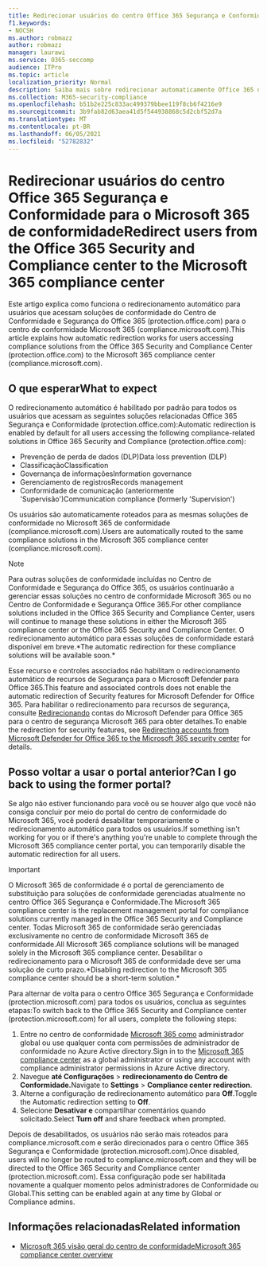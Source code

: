 ```yaml
---
title: Redirecionar usuários do centro Office 365 Segurança e Conformidade para o Microsoft 365 de conformidade
f1.keywords:
- NOCSH
ms.author: robmazz
author: robmazz
manager: laurawi
ms.service: O365-seccomp
audience: ITPro
ms.topic: article
localization_priority: Normal
description: Saiba mais sobre redirecionar automaticamente Office 365 usuários do Centro de Conformidade e Segurança para o Microsoft 365 de conformidade..
ms.collection: M365-security-compliance
ms.openlocfilehash: b51b2e225c833ac499379bbee119f8cb6f4216e9
ms.sourcegitcommit: 3b9fab82d63aea41d5f544938868c5d2cbf52d7a
ms.translationtype: MT
ms.contentlocale: pt-BR
ms.lasthandoff: 06/05/2021
ms.locfileid: "52782832"
---
```

# <a name="redirect-users-from-the-office-365-security-and-compliance-center-to-the-microsoft-365-compliance-center"></a><span data-ttu-id="512f7-103">Redirecionar usuários do centro Office 365 Segurança e Conformidade para o Microsoft 365 de conformidade</span><span class="sxs-lookup"><span data-stu-id="512f7-103">Redirect users from the Office 365 Security and Compliance center to the Microsoft 365 compliance center</span></span>

<span data-ttu-id="512f7-104">Este artigo explica como funciona o redirecionamento automático para usuários que acessam soluções de conformidade do Centro de Conformidade e Segurança do Office 365 (protection.office.com) para o centro de conformidade Microsoft 365 (compliance.microsoft.com).</span><span class="sxs-lookup"><span data-stu-id="512f7-104">This article explains how automatic redirection works for users accessing compliance solutions from the Office 365 Security and Compliance Center (protection.office.com) to the Microsoft 365 compliance center (compliance.microsoft.com).</span></span>

## <a name="what-to-expect"></a><span data-ttu-id="512f7-105">O que esperar</span><span class="sxs-lookup"><span data-stu-id="512f7-105">What to expect</span></span>

<span data-ttu-id="512f7-106">O redirecionamento automático é habilitado por padrão para todos os usuários que acessam as seguintes soluções relacionadas Office 365 Segurança e Conformidade (protection.office.com):</span><span class="sxs-lookup"><span data-stu-id="512f7-106">Automatic redirection is enabled by default for all users accessing the following compliance-related solutions in Office 365 Security and Compliance (protection.office.com):</span></span>

- <span data-ttu-id="512f7-107">Prevenção de perda de dados (DLP)</span><span class="sxs-lookup"><span data-stu-id="512f7-107">Data loss prevention (DLP)</span></span>
- <span data-ttu-id="512f7-108">Classificação</span><span class="sxs-lookup"><span data-stu-id="512f7-108">Classification</span></span>
- <span data-ttu-id="512f7-109">Governança de informações</span><span class="sxs-lookup"><span data-stu-id="512f7-109">Information governance</span></span>
- <span data-ttu-id="512f7-110">Gerenciamento de registros</span><span class="sxs-lookup"><span data-stu-id="512f7-110">Records management</span></span>
- <span data-ttu-id="512f7-111">Conformidade de comunicação (anteriormente 'Supervisão')</span><span class="sxs-lookup"><span data-stu-id="512f7-111">Communication compliance (formerly 'Supervision')</span></span>

<span data-ttu-id="512f7-112">Os usuários são automaticamente roteados para as mesmas soluções de conformidade no Microsoft 365 de conformidade (compliance.microsoft.com).</span><span class="sxs-lookup"><span data-stu-id="512f7-112">Users are automatically routed to the same compliance solutions in the Microsoft 365 compliance center (compliance.microsoft.com).</span></span>

>[!NOTE]
><span data-ttu-id="512f7-113">Para outras soluções de conformidade incluídas no Centro de Conformidade e Segurança do Office 365, os usuários continuarão a gerenciar essas soluções no centro de conformidade Microsoft 365 ou no Centro de Conformidade e Segurança Office 365.</span><span class="sxs-lookup"><span data-stu-id="512f7-113">For other compliance solutions included in the Office 365 Security and Compliance Center, users will continue to manage these solutions in either the Microsoft 365 compliance center or the Office 365 Security and Compliance Center.</span></span> <span data-ttu-id="512f7-114">O redirecionamento automático para essas soluções de conformidade estará disponível em breve.\*</span><span class="sxs-lookup"><span data-stu-id="512f7-114">The automatic redirection for these compliance solutions will be available soon.\*</span></span>

<span data-ttu-id="512f7-115">Esse recurso e controles associados não habilitam o redirecionamento automático de recursos de Segurança para o Microsoft Defender para Office 365.</span><span class="sxs-lookup"><span data-stu-id="512f7-115">This feature and associated controls does not enable the automatic redirection of Security features for Microsoft Defender for Office 365.</span></span> <span data-ttu-id="512f7-116">Para habilitar o redirecionamento para recursos de segurança, consulte [Redirecionando](/microsoft-365/security/defender/microsoft-365-security-mdo-redirection) contas do Microsoft Defender para Office 365 para o centro de segurança Microsoft 365 para obter detalhes.</span><span class="sxs-lookup"><span data-stu-id="512f7-116">To enable the redirection for security features, see [Redirecting accounts from Microsoft Defender for Office 365 to the Microsoft 365 security center](/microsoft-365/security/defender/microsoft-365-security-mdo-redirection) for details.</span></span>

## <a name="can-i-go-back-to-using-the-former-portal"></a><span data-ttu-id="512f7-117">Posso voltar a usar o portal anterior?</span><span class="sxs-lookup"><span data-stu-id="512f7-117">Can I go back to using the former portal?</span></span>

<span data-ttu-id="512f7-118">Se algo não estiver funcionando para você ou se houver algo que você não consiga concluir por meio do portal do centro de conformidade do Microsoft 365, você poderá desabilitar temporariamente o redirecionamento automático para todos os usuários.</span><span class="sxs-lookup"><span data-stu-id="512f7-118">If something isn't working for you or if there's anything you're unable to complete through the Microsoft 365 compliance center portal, you can temporarily disable the automatic redirection for all users.</span></span>

>[!IMPORTANT]
><span data-ttu-id="512f7-119">O Microsoft 365 de conformidade é o portal de gerenciamento de substituição para soluções de conformidade gerenciadas atualmente no centro Office 365 Segurança e Conformidade.</span><span class="sxs-lookup"><span data-stu-id="512f7-119">The Microsoft 365 compliance center is the replacement management portal for compliance solutions currently managed in the Office 365 Security and Compliance center.</span></span> <span data-ttu-id="512f7-120">Todas Microsoft 365 de conformidade serão gerenciadas exclusivamente no centro de conformidade Microsoft 365 de conformidade.</span><span class="sxs-lookup"><span data-stu-id="512f7-120">All Microsoft 365 compliance solutions will be managed solely in the Microsoft 365 compliance center.</span></span> <span data-ttu-id="512f7-121">Desabilitar o redirecionamento para o Microsoft 365 de conformidade deve ser uma solução de curto prazo.\*</span><span class="sxs-lookup"><span data-stu-id="512f7-121">Disabling redirection to the Microsoft 365 compliance center should be a short-term solution.\*</span></span>

<span data-ttu-id="512f7-122">Para alternar de volta para o centro Office 365 Segurança e Conformidade (protection.microsoft.com) para todos os usuários, conclua as seguintes etapas:</span><span class="sxs-lookup"><span data-stu-id="512f7-122">To switch back to the Office 365 Security and Compliance center (protection.microsoft.com) for all users, complete the following steps:</span></span>

1. <span data-ttu-id="512f7-123">Entre no centro de conformidade [Microsoft 365 como](https://compliance.microsoft.com) administrador global ou use qualquer conta com permissões de administrador de conformidade no Azure Active directory.</span><span class="sxs-lookup"><span data-stu-id="512f7-123">Sign in to the [Microsoft 365 compliance center](https://compliance.microsoft.com) as a global administrator or using any account with compliance administrator permissions in Azure Active directory.</span></span>
2. <span data-ttu-id="512f7-124">Navegue **até Configurações**  >  **redirecionamento do Centro de Conformidade.**</span><span class="sxs-lookup"><span data-stu-id="512f7-124">Navigate to **Settings** > **Compliance center redirection**.</span></span>
3. <span data-ttu-id="512f7-125">Alterne a configuração de redirecionamento automático para **Off**.</span><span class="sxs-lookup"><span data-stu-id="512f7-125">Toggle the Automatic redirection setting to **Off**.</span></span>
4. <span data-ttu-id="512f7-126">Selecione **Desativar e** compartilhar comentários quando solicitado.</span><span class="sxs-lookup"><span data-stu-id="512f7-126">Select **Turn off** and share feedback when prompted.</span></span>

<span data-ttu-id="512f7-127">Depois de desabilitados, os usuários não serão mais roteados para compliance.microsoft.com e serão direcionados para o centro Office 365 Segurança e Conformidade (protection.microsoft.com).</span><span class="sxs-lookup"><span data-stu-id="512f7-127">Once disabled, users will no longer be routed to compliance.microsoft.com and they will be directed to the Office 365 Security and Compliance center (protection.microsoft.com).</span></span> <span data-ttu-id="512f7-128">Essa configuração pode ser habilitada novamente a qualquer momento pelos administradores de Conformidade ou Global.</span><span class="sxs-lookup"><span data-stu-id="512f7-128">This setting can be enabled again at any time by Global or Compliance admins.</span></span>

## <a name="related-information"></a><span data-ttu-id="512f7-129">Informações relacionadas</span><span class="sxs-lookup"><span data-stu-id="512f7-129">Related information</span></span>

- [<span data-ttu-id="512f7-130">Microsoft 365 visão geral do centro de conformidade</span><span class="sxs-lookup"><span data-stu-id="512f7-130">Microsoft 365 compliance center overview</span></span>](/microsoft-365/compliance/microsoft-365-compliance-center)
